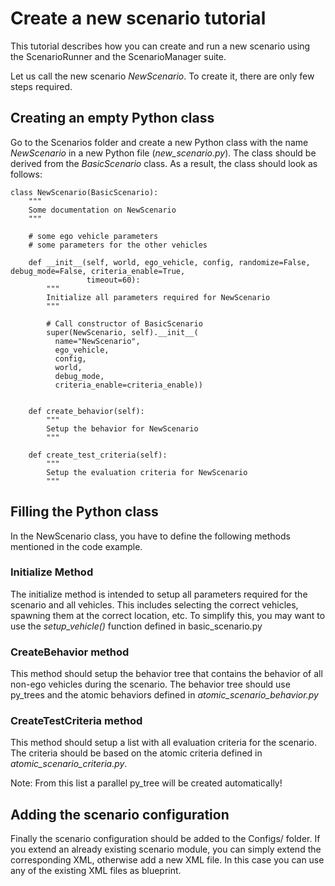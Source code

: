 # Create a new scenario tutorial

This tutorial describes how you can create and run a new scenario using the
ScenarioRunner and the ScenarioManager suite.

Let us call the new scenario _NewScenario_. To create it, there are only few
steps required.

## Creating an empty Python class
Go to the Scenarios folder and create a new Python class with the name
_NewScenario_ in a new Python file (_new_scenario.py_). The class should be
derived from the _BasicScenario_ class. As a result, the class should look as
follows:

   ```
   class NewScenario(BasicScenario):
       """
       Some documentation on NewScenario
       """

       # some ego vehicle parameters
       # some parameters for the other vehicles

       def __init__(self, world, ego_vehicle, config, randomize=False, debug_mode=False, criteria_enable=True,
                    timeout=60):
           """
           Initialize all parameters required for NewScenario
           """

           # Call constructor of BasicScenario
           super(NewScenario, self).__init__(
             name="NewScenario",
             ego_vehicle,
             config,
             world,
             debug_mode,
             criteria_enable=criteria_enable))


       def create_behavior(self):
           """
           Setup the behavior for NewScenario
           """

       def create_test_criteria(self):
           """
           Setup the evaluation criteria for NewScenario
           """
   ```

## Filling the Python class

In the NewScenario class, you have to define the following methods mentioned
in the code example.

### Initialize Method
The initialize method is intended to setup all parameters required
for the scenario and all vehicles. This includes selecting the correct vehicles,
spawning them at the correct location, etc. To simplify this, you may want to
use the _setup_vehicle()_ function defined in basic_scenario.py

### CreateBehavior method
This method should setup the behavior tree that contains the behavior of all
non-ego vehicles during the scenario. The behavior tree should use py_trees and
the atomic behaviors defined in _atomic_scenario_behavior.py_

### CreateTestCriteria method
This method should setup a list with all evaluation criteria for the scenario.
The criteria should be based on the atomic criteria defined in
_atomic_scenario_criteria.py_.

Note: From this list a parallel py_tree will be created automatically!

## Adding the scenario configuration
Finally the scenario configuration should be added to the Configs/ folder. If you
extend an already existing scenario module, you can simply extend the corresponding
XML, otherwise add a new XML file. In this case you can use any of the existing
XML files as blueprint.
